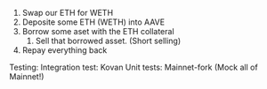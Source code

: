 1. Swap our ETH for WETH
2. Deposite some ETH (WETH) into AAVE
3. Borrow some aset with the ETH collateral
    1. Sell that borrowed asset. (Short selling)
4. Repay everything back

Testing:
Integration test: Kovan
Unit tests: Mainnet-fork (Mock all of Mainnet!)
